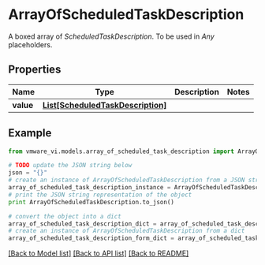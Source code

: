 # ArrayOfScheduledTaskDescription

A boxed array of *ScheduledTaskDescription*. To be used in *Any* placeholders. 

## Properties
Name | Type | Description | Notes
------------ | ------------- | ------------- | -------------
**value** | [**List[ScheduledTaskDescription]**](ScheduledTaskDescription.md) |  | 

## Example

```python
from vmware_vi.models.array_of_scheduled_task_description import ArrayOfScheduledTaskDescription

# TODO update the JSON string below
json = "{}"
# create an instance of ArrayOfScheduledTaskDescription from a JSON string
array_of_scheduled_task_description_instance = ArrayOfScheduledTaskDescription.from_json(json)
# print the JSON string representation of the object
print ArrayOfScheduledTaskDescription.to_json()

# convert the object into a dict
array_of_scheduled_task_description_dict = array_of_scheduled_task_description_instance.to_dict()
# create an instance of ArrayOfScheduledTaskDescription from a dict
array_of_scheduled_task_description_form_dict = array_of_scheduled_task_description.from_dict(array_of_scheduled_task_description_dict)
```
[[Back to Model list]](../README.md#documentation-for-models) [[Back to API list]](../README.md#documentation-for-api-endpoints) [[Back to README]](../README.md)


